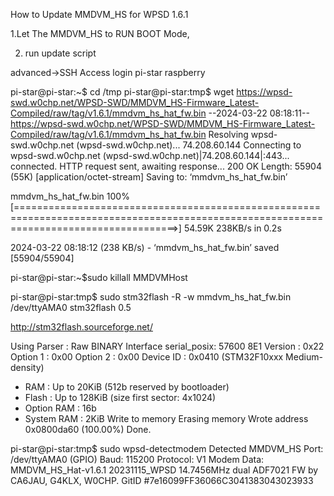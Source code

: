 How to Update MMDVM_HS for WPSD 1.6.1

1.Let The MMDVM_HS to RUN BOOT Mode,

2. run update script

advanced->SSH Access
login pi-star raspberry


pi-star@pi-star:~$ cd /tmp
pi-star@pi-star:tmp$ wget https://wpsd-swd.w0chp.net/WPSD-SWD/MMDVM_HS-Firmware_Latest-Compiled/raw/tag/v1.6.1/mmdvm_hs_hat_fw.bin
--2024-03-22 08:18:11--  https://wpsd-swd.w0chp.net/WPSD-SWD/MMDVM_HS-Firmware_Latest-Compiled/raw/tag/v1.6.1/mmdvm_hs_hat_fw.bin
Resolving wpsd-swd.w0chp.net (wpsd-swd.w0chp.net)... 74.208.60.144
Connecting to wpsd-swd.w0chp.net (wpsd-swd.w0chp.net)|74.208.60.144|:443... connected.
HTTP request sent, awaiting response... 200 OK
Length: 55904 (55K) [application/octet-stream]
Saving to: ‘mmdvm_hs_hat_fw.bin’

mmdvm_hs_hat_fw.bin                                    100%[========================================================================================================================================>]  54.59K   238KB/s    in 0.2s

2024-03-22 08:18:12 (238 KB/s) - ‘mmdvm_hs_hat_fw.bin’ saved [55904/55904]

pi-star@pi-star:~$sudo killall MMDVMHost

pi-star@pi-star:tmp$ sudo stm32flash -R -w mmdvm_hs_hat_fw.bin /dev/ttyAMA0
stm32flash 0.5

http://stm32flash.sourceforge.net/

Using Parser : Raw BINARY
Interface serial_posix: 57600 8E1
Version      : 0x22
Option 1     : 0x00
Option 2     : 0x00
Device ID    : 0x0410 (STM32F10xxx Medium-density)
- RAM        : Up to 20KiB  (512b reserved by bootloader)
- Flash      : Up to 128KiB (size first sector: 4x1024)
- Option RAM : 16b
- System RAM : 2KiB
Write to memory
Erasing memory
Wrote address 0x0800da60 (100.00%) Done.

pi-star@pi-star:tmp$ sudo wpsd-detectmodem
Detected MMDVM_HS Port: /dev/ttyAMA0 (GPIO) Baud: 115200 Protocol: V1
         Modem Data: MMDVM_HS_Hat-v1.6.1 20231115_WPSD 14.7456MHz dual ADF7021 FW by CA6JAU, G4KLX, W0CHP. GitID #7e16099FF36066C3041383043023933


 
